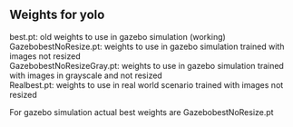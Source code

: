 ## Weights for yolo

best.pt: old weights to use in gazebo simulation (working) <br>
GazebobestNoResize.pt: weights to use in gazebo simulation trained with images not resized<br>
GazebobestNoResizeGray.pt: weights to use in gazebo simulation trained with images in grayscale and not resized <br>
Realbest.pt: weights to use in real world scenario trained with images not resized<br>

For gazebo simulation actual best weights are GazebobestNoResize.pt